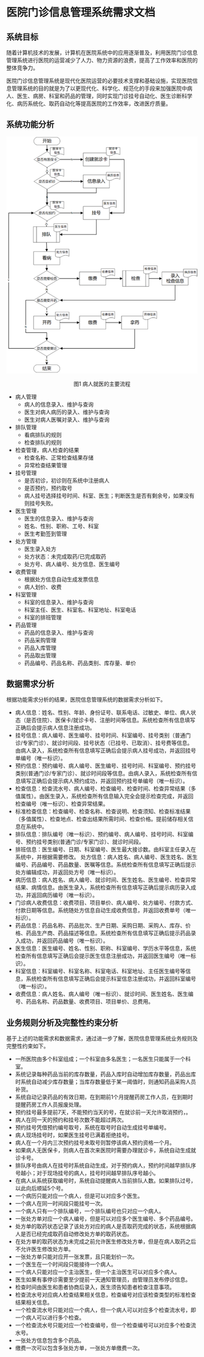 # 医院门诊信息管理系统需求文档
## 系统目标
随着计算机技术的发展，计算机在医院系统中的应用逐渐普及，利用医院门诊信息管理系统进行医院的运营减少了人力、物力资源的浪费，提高了工作效率和医院的整体竞争力。

医院门诊信息管理系统是现代化医院运营的必要技术支撑和基础设施，实现医院信息管理系统的目的就是为了以更现代化、科学化、规范化的手段来加强医院中病人、医生、病房、科室和药品的管理，同时实现门诊挂号自动化、医生诊断科学化、病历系统化、取药自动化等提高医院的工作效率，改进医疗质量。

## 系统功能分析
![img](../doc_assets/PatientAccessFlow.png)
<p align="center">
    图1 病人就医的主要流程
</p>

- 病人管理
    - 病人的信息录入、维护与查询
    - 医生对病人病历的录入、维护与查询
    - 医生对病人医嘱对录入、维护与查询
- 排队管理
    - 看病排队的规则
    - 检查排队的规则
- 检查管理，病人检查的结果
    - 检查名称、正常检查结果存储
    - 异常检查结果管理
- 挂号管理
    - 是否初诊，初诊则在系统中注册病人
    - 是否预约，预约取号
    - 病人挂号选择挂号时间、科室、医生；判断医生是否有剩余号，如果没有则挂号失败。
- 医生管理
    - 医生的信息录入、维护与查询
    - 姓名、性别、职称、工号、科室
    - 医生考勤签到管理
- 处方管理
    - 医生录入处方
    - 处方状态：未完成取药/已完成取药
    - 处方号、病人编号、处方信息、医生编号
- 收费管理
    - 根据处方信息自动生成发票信息
    - 病人划价、收费
- 科室管理
    - 科室的信息录入、维护与查询
    - 科室主任、医生、科室名、科室地址、科室电话
    - 科室的排班管理
- 药品管理
    - 药品的信息录入、维护与查询
    - 药品采购管理
    - 药品入库管理
    - 药品取出管理
    - 药品编号、药品名称、药品类别、库存量、单价
## 数据需求分析
根据功能需求分析的结果，医院信息管理系统的数据需求分析如下。
- 病人信息：姓名、性别、年龄、身份证号、联系电话、过敏史、单位、病人状态（是否住院）、医保卡/就诊卡号、注册时间等信息。系统检查所有信息填写正确后会提示病人信息注册成功。
- 挂号信息：病人编号、医生编号、挂号时间、科室编号、挂号类别（普通门诊/专家门诊）、就诊时间段、挂号状态（已挂号、已取消）、挂号费等信息。由病人录入，系统检查所有信息填写正确后会提示病人挂号成功，并返回挂号单编号（唯一标识）。
- 预约信息：预约编号、病人编号、医生编号、挂号时间、科室编号、预约挂号类别(普通门诊/专家门诊）、就诊时间段等信息。由病人录入，系统检查所有信息填写正确后会提示病人预约成功，并返回预约挂号单编号（唯一标识）。
- 检查信息：检查流水号、病人编号、检查编号、检查时间、检查异常结果（多值属性）。由医生录入，系统检查所有信息输入完全会提示检查完成，并返回检查编号（唯一标识）、检查异常结果。
- 标准检查信息：检查编号、检查名称、检查说明、检查须知、检查标准结果（多值属性）、检查地点、检查出结果所需时间、检查价格。提前储存相关信息在系统中。
- 排队信息：排队编号（唯一标识）、预约编号、病人编号、挂号时间、科室编号、预约挂号类别(普通门诊/专家门诊）、就诊时间段。
- 排班信息：医生编号、日期、科室编号、医生最大接诊数。由科室主任录入在系统中，并根据需要修改。
处方信息：病人姓名、病人编号、医生姓名、医生编号、药品编号、药品数量、医嘱等信息。系统检查所有信息填写正确后提示处方编辑成功，并返回处方号（唯一标识）。
- 病历信息：病人姓名、病人编号、就诊时间、医生姓名、医生编号、检查异常结果、病情信息。由医生录入，系统检查所有信息填写正确后提示病历录入成功，并返回病历编号（唯一标识）。
- 门诊病人收费信息：收费项目、项目单价、病人编号、处方编号、付款方式、付款日期等信息。系统随处方信息自动生成收费信息，并返回收费单号（唯一标识）。
- 药品信息：药品名称、药品批次、生产日期、采购日期、采购人、库存、价格、药品生产商、药品描述等信息。系统检查所有信息填写正确后提示药品录入成功，并返回药品编号（唯一标识）。
- 医生信息：医生编号、姓名、性别、职称、科室编号、学历水平等信息，系统检查所有信息填写正确后会提示医生信息注册成功，并返回医生编号（唯一标识）。
- 科室信息：科室编号、科室名称、科室电话、科室地址、主任医生编号等信息，系统检查所有信息填写正确后会提示科室信息注册成功，并返回科室编号（唯一标识）。
- 收费信息：病人姓名、病人编号（唯一标识）、就诊时间、医生姓名、医生编号、药品名称、药品数量、收费项目、项目单价、总费用。

## 业务规则分析及完整性约束分析
基于上述的功能需求和数据需求，通过进一步了解，医院信息管理系统业务规则及完整性约束如下。
- 一所医院由多个科室组成；一个科室由多名医生；一名医生只能属于一个科室。
- 系统记录每种药品当前的库存数量，药品入库时自动增加库存数量，药品出库时系统自动减少库存数量；当库存数量低于某一阈值时，则通知药品采购人员补货。
- 系统自动记录药品的有效日期，在到期前1个月提醒药房工作人员，在到期时提醒药房工作人员报废处理。
- 预约挂号最多提前7天，不能预约当天的号，在就诊前一天允许取消预约，。
- 病人在同一天的预约和挂号次数不能超过两次。
- 预约挂号凭借预约编号取号，系统在取号时自动生成挂号单编号。
- 病人现场挂号时，如果医生挂号已满着拒绝挂号。
- 病人在一个月内三次预约挂号未取号则暂停该病人预约资格一个月。
- 如果病人无医保卡，则病人在首次来医院时需要办理就诊卡，系统自动生成就诊卡号。
- 排队序号由病人在挂号时系统自动生成，对于预约病人，预约时间越早排队序号越小；对于现场挂号的病人，挂号时间越早排队序号越小。
- 在病人从系统获取编号时，系统自动提醒病人当前排队人数。如果排队过号，以此向后顺延5个号。
- 一个病历只能对应一个病人，但是可以对应多个医生。
- 一个病人在同一时间段只能挂号一次。
- 一个病人只有一个排队编号，一个排队编号也只对应一个病人。
- 一张处方单对应一个病人编号，但是可以对应多个医生编号、多个药品编号。
- 处方单的取药状态记录了该处方对应的病人是否取药完成的状态，系统根据病人是否已经完成取药自动修改处方单的取药状态。
- 在处方单的取药状态为未完成之前允许医生修改处方单，但是在病人取药之后不允许医生修改处方单。
- 一张处方单只能对应开一张发票，且只能划价一次。
- 一个医生在一个时间段只能接待一个病人。
- 一个病人只能对应一个主治医生，但一个主治医生可以对应多个病人。
- 医生如果有事停诊需要至少提前一天通知管理员，由管理员发布停诊信息。
- 检查时间由医生和患者协商后录入，医生须告知患者检查注意事项。
- 检查流水号对应病人检查结果相关信息，检查编号对应该检查类型的标准检查结果相关信息。
- 一个检查流水号只能对应一个病人，但一个病人可以对应多个检查流水号，即一个病人可以进行多个检查。
- 一个检查流水号只能对应一个检查编号，但一个检查编号可以对应多个检查流水号。
- 一张处方信息包含多个药品。
- 缴费一次可以包含多张处方单，一张处方单缴费一次。
